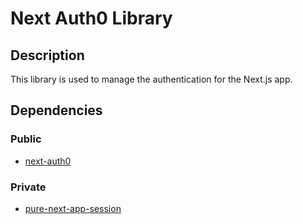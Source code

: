 # Next Auth0 Library

## Description

This library is used to manage the authentication for the Next.js app.

## Dependencies

### Public

- [next-auth0](https://auth0.com/docs/api/management/v2/introduction)

### Private

- [pure-next-app-session](http://localhost:3000/libs/pureNextAppSession)
